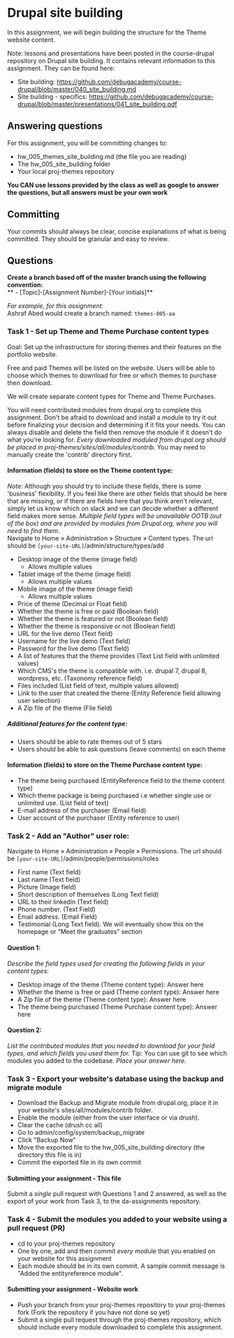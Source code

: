# Drupal site building
In this assignment, we will begin building the structure for the Theme website content.

Note: lessons and presentations have been posted in the course-drupal repository on Drupal site building. It contains relevant information to this assignment. They can be found here:
- Site building: https://github.com/debugacademy/course-drupal/blob/master/040_site_building.md
- Site building - specifics: https://github.com/debugacademy/course-drupal/blob/master/presentations/041_site_building.pdf

## Answering questions
For this assignment, you will be committing changes to:  
- hw_005_themes_site_building.md (the file you are reading)
- The hw_005_site_building folder
- Your local proj-themes repository

**You CAN use lessons provided by the class as well as google to answer the questions, but all answers must be your own work**  

## Committing
Your commits should always be clear, concise explanations of what is being committed. They should be granular and easy to review.  

## Questions
**Create a branch based off of the master branch using the following convention:**  
** - [Topic]-[Assignment Number]-[Your initials]**  

*For example, for this assignment:*  
Ashraf Abed would create a branch named: ```themes-005-aa```  

### Task 1 - Set up Theme and Theme Purchase content types
Goal: Set up the infrastructure for storing themes and their features on the portfolio website.  

Free and paid Themes will be listed on the website. Users will be able to choose which themes to download for free or which themes to purchase then download.  

We will create separate content types for Theme and Theme Purchases.  

You will need contributed modules from drupal.org to complete this assignment. Don't be afraid to download and install a module to try it out before finalizing your decision and determining if it fits your needs. You can always disable and delete the field then remove the module if it doesn't do what you're looking for. *Every downloaded moduled from drupal.org should be placed in proj-themes/sites/all/modules/contrib*. You may need to manually create the 'contrib' directory first.  

#### Information (fields) to store on the Theme content type:
*Note:* Although you should try to include these fields, there is some 'business' flexibility. If you feel like there are other fields that should be here that are missing, or if there are fields here that you think aren't relevant, simply let us know which on slack and we can decide whether a different field makes more sense. *Multiple field types will be unavailable OOTB (out of the box) and are provided by modules from Drupal.org, where you will need to find them*.  
Navigate to Home » Administration » Structure » Content types. The url should be `[your-site-URL]`/admin/structure/types/add  
- Desktop image of the theme (image field)
  - Allows multiple values
- Tablet image of the theme (image field)
  - Allows multiple values
- Mobile image of the theme (image field)
  - Allows multiple values
- Price of theme (Decimal or Float field)
- Whether the theme is free or paid (Boolean field)
- Whether the theme is featured or not (Boolean field)
- Whether the theme is responsive or not (Boolean field)
- URL for the live demo (Text field)
- Username for the live demo (Text field)
- Password for the live demo (Text field)
- A list of features that the theme provides (Text List field with unlimited values)
- Which CMS's the theme is compatible with. i.e. drupal 7, drupal 8, wordpress, etc. (Taxonomy reference field)
- Files included (List field of text, multiple values allowed)
- Link to the user that created the theme (Entity Reference field allowing user selection)
- A Zip file of the theme (File field)  

##### Additional features for the content type:  
- Users should be able to rate themes out of 5 stars
- Users should be able to ask questions (leave comments) on each theme

#### Information (fields) to store on the Theme Purchase content type:
- The theme being purchased (EntityReference field to the theme content type)
- Which theme package is being purchased i.e whether single use or unlimited use. (List field of text)
- E-mail address of the purchaser (Email field)
- User account of the purchaser (Entity reference to user)

### Task 2 - Add an "Author" user role:
Navigate to Home » Administration » People » Permissions. The url should be `[your-site-URL]`/admin/people/permissions/roles  
- First name (Text field)
- Last name (Text field)
- Picture (Image field)
- Short description of themselves (Long Text field)
- URL to their linkedin (Text field)
- Phone number. (Text Field)
- Email address. (Email Field)
- Testimonial (Long Text field). We will eventually show this on the homepage or “Meet the graduates” section

#### Question 1:
*Describe the field types used for creating the following fields in your content types:*
- Desktop image of the theme (Theme content type): Answer here
- Whether the theme is free or paid (Theme content type): Answer here
- A Zip file of the theme (Theme content type): Answer here
- The theme being purchased (Theme Purchase content type): Answer here

#### Question 2:
*List the contributed modules that you needed to download for your field types, and which fields you used them for.* Tip: You can use git to see which modules you added to the codebase.
*Place your answer here.*

### Task 3 - Export your website's database using the backup and migrate module
- Download the Backup and Migrate module from drupal.org, place it in your website's sites/all/modules/contrib folder.
- Enable the module (either from the user interface or via drush).
- Clear the cache (drush cc all)
- Go to admin/config/system/backup_migrate
- Click "Backup Now"
- Move the exported file to the hw_005_site_building directory (the directory this file is in)
- Commit the exported file in its own commit

#### Submitting your assignment - This file
Submit a *single* pull request with Questions 1 and 2 answered, as well as the export of your work from Task 3, to the da-assignments repository.

### Task 4 - Submit the modules you added to your website using a pull request (PR)
- cd to your proj-themes repository
- One by one, add and then commit *every* module that you enabled on your website for this assignment
- Each module should be in its own commit. A sample commit message is "Added the entityreference module".

#### Submitting your assignment - Website work
- Push your branch from your proj-themes repository to your proj-themes fork (Fork the repository if you have not done so yet)
- Submit a single pull request through the proj-themes repository, which should include every module downloaded to complete this assignment.
